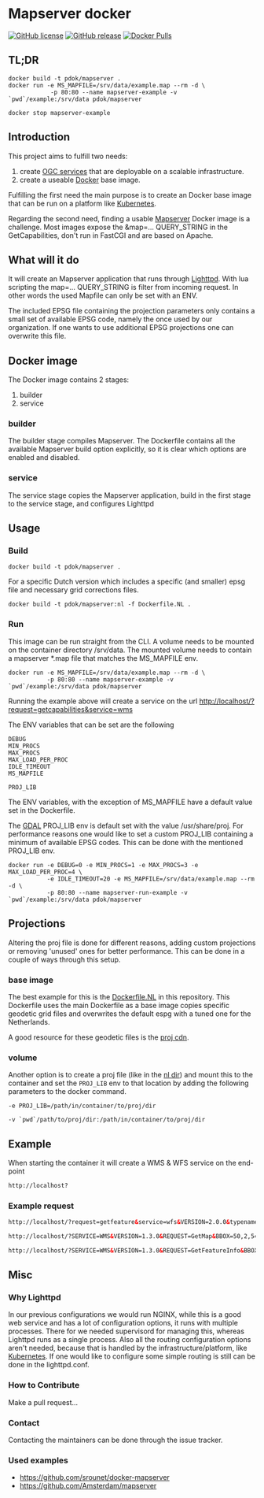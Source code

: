 # Mapserver docker

[![GitHub
license](https://img.shields.io/github/license/PDOK/mapserver-docker)](https://github.com/PDOK/mapserver-docker/blob/master/LICENSE)
[![GitHub
release](https://img.shields.io/github/release/PDOK/mapserver-docker.svg)](https://github.com/PDOK/mapserver-docker/releases)
[![Docker
Pulls](https://img.shields.io/docker/pulls/pdok/mapserver.svg)](https://hub.docker.com/r/pdok/mapserver)

## TL;DR

```docker
docker build -t pdok/mapserver .
docker run -e MS_MAPFILE=/srv/data/example.map --rm -d \
            -p 80:80 --name mapserver-example -v `pwd`/example:/srv/data pdok/mapserver

docker stop mapserver-example
```

## Introduction

This project aims to fulfill two needs:

1. create [OGC services](http://www.opengeospatial.org/standards) that are
   deployable on a scalable infrastructure.
2. create a useable [Docker](https://www.docker.com) base image.

Fulfilling the first need the main purpose is to create an Docker base image
that can be run on a platform like [Kubernetes](https://kubernetes.io/).

Regarding the second need, finding a usable
[Mapserver](https://github.com/mapserver/mapserver) Docker image is a challenge.
Most images expose the &map=... QUERY_STRING in the GetCapabilities, don't run
in FastCGI and are based on Apache.

## What will it do

It will create an Mapserver application that runs through
[Lighttpd](https://www.lighttpd.net/). With lua scripting the map=... QUERY_STRING
is filter from incoming request. In other words the used Mapfile can only be set
with an ENV.

The included EPSG file containing the projection parameters only contains a
small set of available EPSG code, namely the once used by our organization. If
one wants to use additional EPSG projections one can overwrite this file.

## Docker image

The Docker image contains 2 stages:

1. builder
2. service

### builder

The builder stage compiles Mapserver. The Dockerfile contains all the available
Mapserver build option explicitly, so it is clear which options are enabled and
disabled.

### service

The service stage copies the Mapserver application, build in the first stage to
the service stage, and configures Lighttpd

## Usage

### Build

```docker
docker build -t pdok/mapserver .
```

For a specific Dutch version which includes a specific (and smaller) epsg file
and necessary grid corrections files.

```docker
docker build -t pdok/mapserver:nl -f Dockerfile.NL .
```

### Run

This image can be run straight from the CLI. A  volume needs to be mounted on
the container directory /srv/data. The mounted volume needs to contain a
mapserver *.map file that matches the MS_MAPFILE env.

```docker
docker run -e MS_MAPFILE=/srv/data/example.map --rm -d \
           -p 80:80 --name mapserver-example -v `pwd`/example:/srv/data pdok/mapserver
```

Running the example above will create a service on the url
<http://localhost/?request=getcapabilities&service=wms>

The ENV variables that can be set are the following

```env
DEBUG
MIN_PROCS
MAX_PROCS
MAX_LOAD_PER_PROC
IDLE_TIMEOUT
MS_MAPFILE

PROJ_LIB
```

The ENV variables, with the exception of MS_MAPFILE have a default value set in
the Dockerfile.

The [GDAL](https://gdal.org/) PROJ_LIB env is default set with the value
/usr/share/proj. For performance reasons one would like to set a custom PROJ_LIB
containing a minimum of available EPSG codes. This can be done with the
mentioned PROJ_LIB env.

```docker
docker run -e DEBUG=0 -e MIN_PROCS=1 -e MAX_PROCS=3 -e MAX_LOAD_PER_PROC=4 \
           -e IDLE_TIMEOUT=20 -e MS_MAPFILE=/srv/data/example.map --rm -d \
           -p 80:80 --name mapserver-run-example -v `pwd`/example:/srv/data pdok/mapserver
```

## Projections

Altering the proj file is done for different reasons, adding custom projections
or removing 'unused' ones for better performance. This can be done in a couple of
ways through this setup.

### base image

The best example for this is the [Dockerfile.NL](/Dockerfile.NL) in this repository.
This Dockerfile uses the main Dockerfile as a base image copies specific geodetic
grid files and overwrites the default espg with a tuned one for the Netherlands.

A good resource for these geodetic files is the [proj cdn](https://cdn.proj.org/).

### volume

Another option is to create a proj file (like in the [nl dir](/nl)) and mount
this to the container and set the `PROJ_LIB` env to that location by adding the
following parameters to the docker command.

```-e PROJ_LIB=/path/in/container/to/proj/dir```

```-v `pwd`/path/to/proj/dir:/path/in/container/to/proj/dir```

## Example

When starting the container it will create a WMS & WFS service on the end-point

```html
http://localhost?
```

### Example request

```html
http://localhost/?request=getfeature&service=wfs&VERSION=2.0.0&typename=example:example&count=1
```

```html
http://localhost/?SERVICE=WMS&VERSION=1.3.0&REQUEST=GetMap&BBOX=50,2,54,9&CRS=EPSG:4326&WIDTH=905&HEIGHT=517&LAYERS=example&STYLES=&FORMAT=image/png&DPI=96&MAP_RESOLUTION=96&FORMAT_OPTIONS=dpi:96&TRANSPARENT=TRUE
```

```html
http://localhost/?SERVICE=WMS&VERSION=1.3.0&REQUEST=GetFeatureInfo&BBOX=48.9306039592783506,0.48758765231731171,55.46504193821721884,12.33319204541738756&CRS=EPSG:4326&WIDTH=1530&HEIGHT=844&LAYERS=example&STYLES=&FORMAT=image/png&QUERY_LAYERS=example&INFO_FORMAT=text/html&I=389&J=537&FEATURE_COUNT=10
```

## Misc

### Why Lighttpd

In our previous configurations we would run NGINX, while this is a good web
service and has a lot of configuration options, it runs with multiple processes.
There for we needed supervisord for managing this, whereas Lighttpd runs as a
single process. Also all the routing configuration options aren't needed,
because that is handled by the infrastructure/platform, like
[Kubernetes](https://kubernetes.io/). If one would like to configure some simple
routing is still can be done in the lighttpd.conf.

### How to Contribute

Make a pull request...

### Contact

Contacting the maintainers can be done through the issue tracker.

### Used examples

* <https://github.com/srounet/docker-mapserver>
* <https://github.com/Amsterdam/mapserver>
